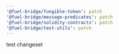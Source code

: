 ```yaml
---
'@fuel-bridge/fungible-token': patch
'@fuel-bridge/message-predicates': patch
'@fuel-bridge/solidity-contracts': patch
'@fuel-bridge/test-utils': patch
---
```


test changeset
